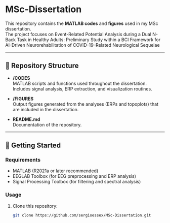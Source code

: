 # MSc-Dissertation 

This repository contains the **MATLAB codes** and **figures** used in my MSc dissertation.  
The project focuses on Event-Related Potential Analysis during a Dual N-Back Task in Healthy Adults: Preliminary Study within a BCI Framework for AI-Driven Neurorehabilitation of COVID-19–Related Neurological Sequelae

---

## 📂 Repository Structure

- **/CODES**  
  MATLAB scripts and functions used throughout the dissertation.  
  Includes signal analysis, ERP extraction, and visualization routines.

- **/FIGURES**  
  Output figures generated from the analyses (ERPs and topoplots) that are included in the dissertation.

- **README.md**  
  Documentation of the repository.

---

## 🚀 Getting Started

### Requirements
- MATLAB (R2021a or later recommended)  
- EEGLAB Toolbox (for EEG preprocessing and ERP analysis)  
- Signal Processing Toolbox (for filtering and spectral analysis)  

### Usage
1. Clone this repository:  
   ```bash
   git clone https://github.com/sergioessex/MSc-Dissertation.git
